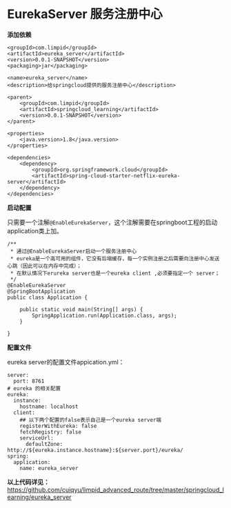 # EurekaServer 服务注册中心
**添加依赖**
```
<groupId>com.limpid</groupId>
<artifactId>eureka_server</artifactId>
<version>0.0.1-SNAPSHOT</version>
<packaging>jar</packaging>

<name>eureka_server</name>
<description>给springcloud提供的服务注册中心</description>

<parent>
    <groupId>com.limpid</groupId>
    <artifactId>springcloud_learning</artifactId>
    <version>0.0.1-SNAPSHOT</version>
</parent>

<properties>
    <java.version>1.8</java.version>
</properties>

<dependencies>
    <dependency>
        <groupId>org.springframework.cloud</groupId>
        <artifactId>spring-cloud-starter-netflix-eureka-server</artifactId>
    </dependency>
</dependencies>
```
**启动配置**

只需要一个注解`@EnableEurekaServer`，这个注解需要在springboot工程的启动application类上加。
```
/**
 * 通过@EnableEurekaServer启动一个服务注册中心
 * eureka是一个高可用的组件，它没有后端缓存，每一个实例注册之后需要向注册中心发送心跳（因此可以在内存中完成）；
 * 在默认情况下erureka server也是一个eureka client ,必须要指定一个 server；
 */
@EnableEurekaServer
@SpringBootApplication
public class Application {

    public static void main(String[] args) {
        SpringApplication.run(Application.class, args);
    }

}
```
**配置文件**

eureka server的配置文件appication.yml：
```
server:
  port: 8761
# eureka 的相关配置
eureka:
  instance:
    hostname: localhost
  client:
    ## 以下两个配置的false表示自己是一个eureka server端
    registerWithEureka: false
    fetchRegistry: false
    serviceUrl:
      defaultZone: http://${eureka.instance.hostname}:${server.port}/eureka/
spring:
  application:
    name: eureka_server
```
**以上代码详见：** https://github.com/cuiqyu/limpid_advanced_route/tree/master/springcloud_learning/eureka_server